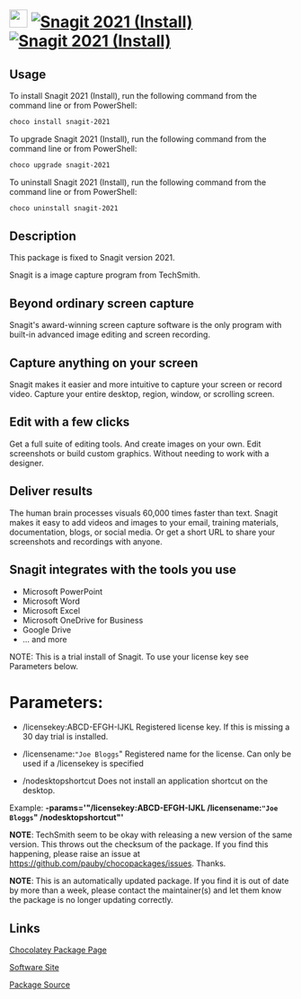 ﻿# <img src="https://cdn.jsdelivr.net/gh/strausmann/ChocolateyPackages/icons/snagit.png" width="32" height="32"/> [![Snagit 2021 (Install)](https://img.shields.io/chocolatey/v/snagit-2021.svg?label=Snagit+2021+(Install))](https://community.chocolatey.org/packages/snagit-2021) [![Snagit 2021 (Install)](https://img.shields.io/chocolatey/dt/snagit-2021.svg)](https://community.chocolatey.org/packages/snagit-2021)

## Usage

To install Snagit 2021 (Install), run the following command from the command line or from PowerShell:

```powershell
choco install snagit-2021
```

To upgrade Snagit 2021 (Install), run the following command from the command line or from PowerShell:

```powershell
choco upgrade snagit-2021
```

To uninstall Snagit 2021 (Install), run the following command from the command line or from PowerShell:

```powershell
choco uninstall snagit-2021
```

## Description

This package is fixed to Snagit version 2021.
	
Snagit is a image capture program from TechSmith.

## Beyond ordinary screen capture

Snagit's award-winning screen capture software is the only program with built-in advanced image editing and screen recording.

## Capture anything on your screen

Snagit makes it easier and more intuitive to capture your screen or record video. Capture your entire desktop, region, window, or scrolling screen.

## Edit with a few clicks

Get a full suite of editing tools. And create images on your own. Edit screenshots or build custom graphics. Without needing to work with a designer.

## Deliver results

The human brain processes visuals 60,000 times faster than text. Snagit makes it easy to add videos and images to your email, training materials, documentation, blogs, or social media. Or get a short URL to share your screenshots and recordings with anyone.

## Snagit integrates with the tools you use

* Microsoft PowerPoint
* Microsoft Word
* Microsoft Excel
* Microsoft OneDrive for Business
* Google Drive
* ... and more

NOTE: This is a trial install of Snagit. To use your license key see Parameters below.

# Parameters:

* /licensekey:ABCD-EFGH-IJKL
 Registered license key. If this is missing a 30 day trial is installed.

* /licensename:`"Joe Bloggs`"
 Registered name for the license. Can only be used if a /licensekey is specified

* /nodesktopshortcut
 Does not install an application shortcut on the desktop.

Example: **-params='"/licensekey:ABCD-EFGH-IJKL /licensename:`"Joe Bloggs`" /nodesktopshortcut"'**

**NOTE**: TechSmith seem to be okay with releasing a new version of the same version. This throws out the checksum of the package. If you find this happening, please raise an issue at https://github.com/pauby/chocopackages/issues. Thanks.

**NOTE**: This is an automatically updated package. If you find it is out of date by more than a week, please contact the maintainer(s) and let them know the package is no longer updating correctly.
	

## Links

[Chocolatey Package Page](https://community.chocolatey.org/packages/snagit-2021)

[Software Site](https://www.techsmith.com/screen-capture.html)

[Package Source](https://github.com/strausmann/ChocolateyPackages/tree/master/manual/TechSmith/snagit-2021)

